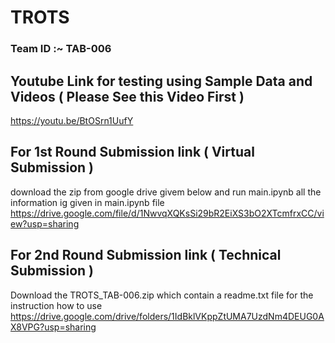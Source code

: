 # TROTS
### Team ID :~ TAB-006

## Youtube Link for testing using Sample Data and Videos ( Please See this Video First )
https://youtu.be/BtOSrn1UufY

## For 1st Round Submission link ( Virtual Submission )

download the zip from google drive givem below and run main.ipynb
all the information ig given in main.ipynb file
https://drive.google.com/file/d/1NwvqXQKsSi29bR2EiXS3bO2XTcmfrxCC/view?usp=sharing

## For 2nd Round Submission link ( Technical Submission )

Download the TROTS_TAB-006.zip which contain a readme.txt file for the instruction how to use
https://drive.google.com/drive/folders/1IdBklVKppZtUMA7UzdNm4DEUG0AX8VPG?usp=sharing
